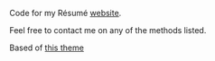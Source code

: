Code for my Résumé [website](https://jordyjwilliams.github.io/).

Feel free to contact me on any of the methods listed.

Based of [this theme](https://github.com/TaylanTatli/Moon)
